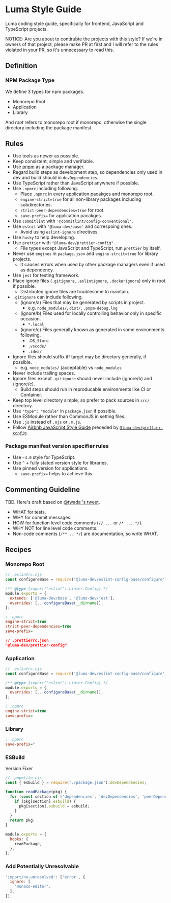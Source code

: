 # Luma Style Guide

Luma coding style guide, specifically for frontend, JavaScript and TypeScript projects.

NOTICE: Are you about to contirubte the projects with this style? If we're in owners of that project, please make PR at first and I will refer to the rules violated in your PR, so it's unnecessary to read this.

## Definition

### NPM Package Type

We define 3 types for npm packages.

- Monorepo Root
- Application
- Library

And _root_ refers to monorepo root if monorepo, otherwise the single directory including the package manifest.

## Rules

- Use tools as newer as possible.
- Keep consistent, simple and verifiable.
- Use [pnpm](https://pnpm.io/) as a package manager.
- Regard build steps as development step, so dependencies only used in dev and build should in `devDependencies`.
- Use TypeScript rather than JavaScript anywhere if possible.
- Use `.npmrc` including following.
  - Place `.npmrc` in every application pacakges and monorepo root.
  - `engine-strict=true` for all non-library packages including subdirectories.
  - `strict-peer-dependencies=true` for root.
  - `save-prefix=` for application pacakges.
- Use `commitlint` with `'@commitlint/config-conventional'`.
- Use `eslnit` with `'@luma-dev/base'` and correspoing ones.
  - Avoid using `eslint-ignore` directives.
- Use `husky` to help developing.
- Use `prettier` with `"@luma-dev/prettier-config"`.
  - File types except JavaScript and TypeScript, run `prettier` by itself.
- Never use `engines` in `package.json` and `engine-strcit=true` for library projects.
  - It causes errors when used by other package managers even if used as dependency.
- Use `jest` for testing framework.
- Place ignore files (`.gitignore`, `.eslintignore`, `.dockerignore`) only in root if possible.
  - Distributed ignore files are troublesome to maintain.
- `.gitignore` can include following.
  - (ignore/a) Files that may be generated by scripts in project.
    - e.g. `node_modules/`, `dist/`, `.pnpm-debug.log`
  - (ignore/b) Files used for locally controlling behavior only in specific occasion.
    - `*.local`
  - (ignore/c) Files generally known as generated in some environments following.
    - `.DS_Store`
    - `.vscode/`
    - `.idea/`
- Ignore files should suffix iff target may be directory generally, if possible.
  - e.g. `node_modules/` (acceptable) vs `node_modules`
- Never include trailing spaces.
- Ignore files except `.gitignore` should never include (ignore/b) and (ignore/c).
  - Build steps should run in reproducable environments like CI or Container.
- Keep top level directory simple, so prefer to pack sources in `src/` directory.
- Use `"type": "module"` in `package.json` if possible.
- Use ESModule rather than CommonJS in setting files.
- Use `.js` instead of `.mjs` or `.m.js`.
- Follow [Airbnb JavaScript Style Guide](https://github.com/airbnb/javascript) preceded by [`@luma-dev/prettier-config`](./packages/prettier-config/index.json).

### Package manifest version specifier rules

- Use `~4.0` style for TypeScript.
- Use `^` + fully stated version style for libraries.
- Use pinned version for applications.
  - `save-prefix=` helps to achieve this.

## Commenting Guideline

TBD. Here's draft based on [@twada 's tweet](https://twitter.com/t_wada/status/904916106153828352).

- WHAT for tests.
- WHY for commit messages.
- HOW for function level code comments (`// ...` or `/* ... */`).
- WHY NOT for line level code comments.
- Non-code comments (`/** .. */`) are documentation, so write WHAT.

## Recipes

### Monorepo Root

```js
// .eslintrc.cjs
const configureBase = require('@luma-dev/eslint-config-base/configure');

/** @type {import('eslint').Linter.Config} */
module.exports = {
  extends: ['@luma-dev/base', '@luma-dev/jest'],
  overrides: [...configureBase(__dirname)],
};
```

```ini
; .npmrc
engine-strict=true
strict-peer-dependencies=true
save-prefix=
```

```json
// .prettierrc.json
"@luma-dev/prettier-config"
```

### Application

```js
// .eslintrc.cjs
const configureBase = require('@luma-dev/eslint-config-base/configure');

/** @type {import('eslint').Linter.Config} */
module.exports = {
  overrides: [...configureBase(__dirname)],
};
```

```ini
; .npmrc
engine-strict=true
save-prefix=
```

### Library

```ini
; .npmrc
save-prefix=^
```

### ESBuild

Version Fixer

```js
// .pnpmfile.cjs
const { esbuild } = require('./package.json').devDependencies;

function readPackage(pkg) {
  for (const section of ['dependencies', 'devDependencies', 'peerDependencies', 'optionalDependencies']) {
    if (pkg[section].esbuild) {
      pkg[section].esbuild = esbuild;
    }
  }
  return pkg;
}

module.exports = {
  hooks: {
    readPackage,
  },
};
```

### Add Potentially Unresolvable 

```js
'import/no-unresolved': ['error', {
  ignore: [
    'monaco-editor',
  ],
}],
```

